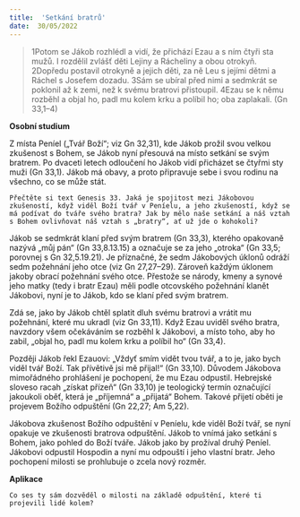```yaml
---
title:  'Setkání bratrů'
date:  30/05/2022
---
```


> <p></p>
> 1Potom se Jákob rozhlédl a vidí, že přichází Ezau a s ním čtyři sta mužů. I rozdělil zvlášť děti Lejiny a Rácheliny a obou otrokyň. 2Dopředu postavil otrokyně a jejich děti, za ně Leu s jejími dětmi a Ráchel s Josefem dozadu. 3Sám se ubíral před nimi a sedmkrát se poklonil až k zemi, než k svému bratrovi přistoupil. 4Ezau se k němu rozběhl a objal ho, padl mu kolem krku a políbil ho; oba zaplakali. (Gn 33,1–4)

**Osobní studium**

Z místa Peníel („Tvář Boží“; viz Gn 32,31), kde Jákob prožil svou velkou zkušenost s Bohem, se Jákob nyní přesouvá na místo setkání se svým bratrem. Po dvaceti letech odloučení ho Jákob vidí přicházet se čtyřmi sty muži (Gn 33,1). Jákob má obavy, a proto připravuje sebe i svou rodinu na všechno, co se může stát.

`Přečtěte si text Genesis 33. Jaká je spojitost mezi Jákobovou zkušeností, když viděl Boží tvář v Peníelu, a jeho zkušeností, když se má podívat do tváře svého bratra? Jak by mělo naše setkání a náš vztah s Bohem ovlivňovat náš vztah s „bratry“, ať už jde o kohokoli?`

Jákob se sedmkrát klaní před svým bratrem (Gn 33,3), kterého opakovaně nazývá „můj pán“ (Gn 33,8.13.15) a označuje se za jeho „otroka“ (Gn 33,5; porovnej s Gn 32,5.19.21). Je příznačné, že sedm Jákobových úklonů odráží sedm požehnání jeho otce (viz Gn 27,27–29). Zároveň každým úklonem jakoby obrací požehnání svého otce. Přestože se národy, kmeny a synové jeho matky (tedy i bratr Ezau) měli podle otcovského požehnání klanět Jákobovi, nyní je to Jákob, kdo se klaní před svým bratrem.

Zdá se, jako by Jákob chtěl splatit dluh svému bratrovi a vrátit mu požehnání, které mu ukradl (viz Gn 33,11). Když Ezau uviděl svého bratra, navzdory všem očekáváním se rozběhl k Jákobovi, a místo toho, aby ho zabil, „objal ho, padl mu kolem krku a políbil ho“ (Gn 33,4).

Později Jákob řekl Ezauovi: „Vždyť smím vidět tvou tvář, a to je, jako bych viděl tvář Boží. Tak přívětivě jsi mě přijal!“ (Gn 33,10). Důvodem Jákobova mimořádného prohlášení je pochopení, že mu Ezau odpustil. Hebrejské sloveso racah „získat přízeň“ (Gn 33,10) je teologický termín označující jakoukoli oběť, která je „příjemná“ a „přijatá“ Bohem. Takové přijetí oběti je projevem Božího odpuštění (Gn 22,27; Am 5,22).

Jákobova zkušenost Božího odpuštění v Peníelu, kde viděl Boží tvář, se nyní opakuje ve zkušenosti bratrova odpuštění. Jákob to vnímá jako setkání s Bohem, jako pohled do Boží tváře. Jákob jako by prožíval druhý Peníel. Jákobovi odpustil Hospodin a nyní mu odpouští i jeho vlastní bratr. Jeho pochopení milosti se prohlubuje o zcela nový rozměr.

**Aplikace**

`Co ses ty sám dozvěděl o milosti na základě odpuštění, které ti projevili lidé kolem?`